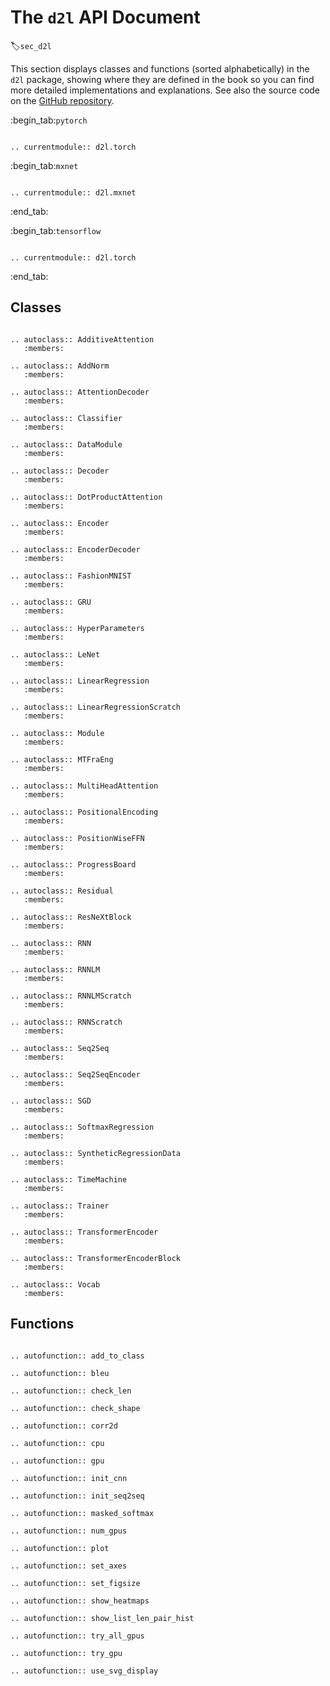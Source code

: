 # The `d2l` API Document
:label:`sec_d2l`

This section displays classes and functions (sorted alphabetically) in the `d2l` package, showing where they are defined in the book so you can find more detailed implementations and explanations. 
See also the source code on the [GitHub repository](https://github.com/d2l-ai/d2l-en/tree/master/d2l).

:begin_tab:`pytorch`

```eval_rst

.. currentmodule:: d2l.torch

```

:begin_tab:`mxnet`

```eval_rst

.. currentmodule:: d2l.mxnet

```

:end_tab:


:begin_tab:`tensorflow`

```eval_rst

.. currentmodule:: d2l.torch

```


:end_tab:

## Classes

```eval_rst 

.. autoclass:: AdditiveAttention
   :members:
   
.. autoclass:: AddNorm
   :members:

.. autoclass:: AttentionDecoder
   :members: 

.. autoclass:: Classifier
   :members: 
   
.. autoclass:: DataModule
   :members: 
   
.. autoclass:: Decoder
   :members: 
   
.. autoclass:: DotProductAttention
   :members:
   
.. autoclass:: Encoder
   :members:
   
.. autoclass:: EncoderDecoder
   :members:
   
.. autoclass:: FashionMNIST
   :members: 
   
.. autoclass:: GRU
   :members: 
   
.. autoclass:: HyperParameters
   :members: 
   
.. autoclass:: LeNet
   :members: 
   
.. autoclass:: LinearRegression
   :members: 
   
.. autoclass:: LinearRegressionScratch
   :members: 
   
.. autoclass:: Module
   :members: 
   
.. autoclass:: MTFraEng
   :members: 
   
.. autoclass:: MultiHeadAttention
   :members:
   
.. autoclass:: PositionalEncoding
   :members:
   
.. autoclass:: PositionWiseFFN
   :members:
   
.. autoclass:: ProgressBoard
   :members: 
   
.. autoclass:: Residual
   :members: 
   
.. autoclass:: ResNeXtBlock
   :members:
   
.. autoclass:: RNN
   :members: 
   
.. autoclass:: RNNLM
   :members:
   
.. autoclass:: RNNLMScratch
   :members:
   
.. autoclass:: RNNScratch
   :members: 
   
.. autoclass:: Seq2Seq
   :members:  
   
.. autoclass:: Seq2SeqEncoder
   :members:
   
.. autoclass:: SGD
   :members: 
   
.. autoclass:: SoftmaxRegression
   :members: 

.. autoclass:: SyntheticRegressionData
   :members: 

.. autoclass:: TimeMachine
   :members: 

.. autoclass:: Trainer
   :members: 

.. autoclass:: TransformerEncoder 
   :members:

.. autoclass:: TransformerEncoderBlock
   :members:

.. autoclass:: Vocab
   :members: 
```


## Functions

```eval_rst 

.. autofunction:: add_to_class

.. autofunction:: bleu

.. autofunction:: check_len

.. autofunction:: check_shape

.. autofunction:: corr2d

.. autofunction:: cpu

.. autofunction:: gpu

.. autofunction:: init_cnn

.. autofunction:: init_seq2seq

.. autofunction:: masked_softmax

.. autofunction:: num_gpus

.. autofunction:: plot

.. autofunction:: set_axes

.. autofunction:: set_figsize

.. autofunction:: show_heatmaps

.. autofunction:: show_list_len_pair_hist

.. autofunction:: try_all_gpus

.. autofunction:: try_gpu

.. autofunction:: use_svg_display

```

